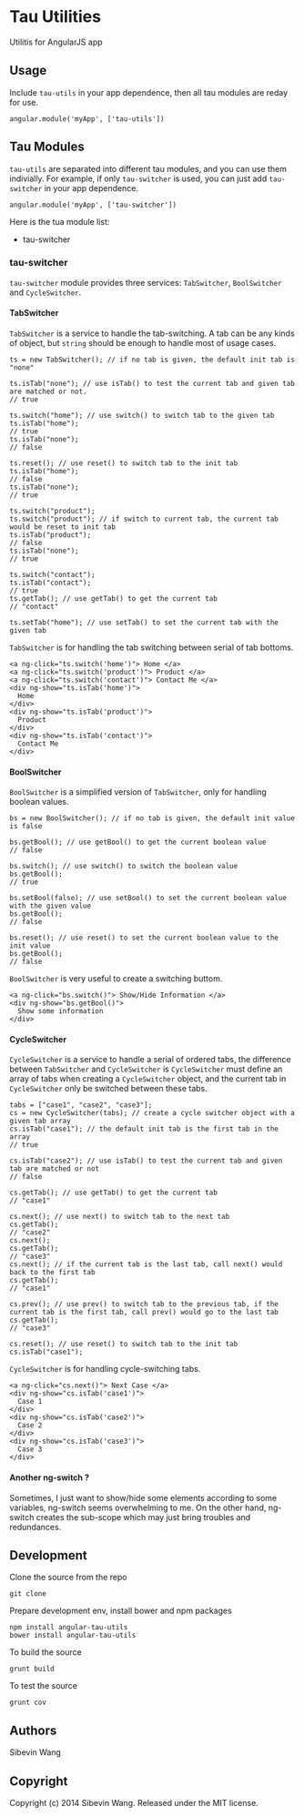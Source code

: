 # Tau Utilities

Utilitis for AngularJS app

## Usage

Include `tau-utils` in your app dependence, then all tau modules are reday for use.

    angular.module('myApp', ['tau-utils'])

## Tau Modules

`tau-utils` are separated into different tau modules, and you can use them indivially. For example, if only `tau-switcher` is used, you can just add `tau-switcher` in your app dependence.

    angular.module('myApp', ['tau-switcher'])

Here is the tua module list:

* tau-switcher

### tau-switcher

`tau-switcher` module provides three services: `TabSwitcher`, `BoolSwitcher` and `CycleSwitcher`.

#### TabSwitcher

`TabSwitcher` is a service to handle the tab-switching. A tab can be any kinds of object, but `string` should be enough to handle most of usage cases.

    ts = new TabSwitcher(); // if no tab is given, the default init tab is "none"

    ts.isTab("none"); // use isTab() to test the current tab and given tab are matched or not.
    // true

    ts.switch("home"); // use switch() to switch tab to the given tab
    ts.isTab("home");
    // true
    ts.isTab("none");
    // false

    ts.reset(); // use reset() to switch tab to the init tab
    ts.isTab("home");
    // false
    ts.isTab("none");
    // true

    ts.switch("product");
    ts.switch("product"); // if switch to current tab, the current tab would be reset to init tab
    ts.isTab("product");
    // false
    ts.isTab("none");
    // true

    ts.switch("contact");
    ts.isTab("contact");
    // true
    ts.getTab(); // use getTab() to get the current tab
    // "contact"

    ts.setTab("home"); // use setTab() to set the current tab with the given tab

`TabSwitcher` is for handling the tab switching between serial of tab bottoms.

    <a ng-click="ts.switch('home')"> Home </a>
    <a ng-click="ts.switch('product')"> Product </a>
    <a ng-click="ts.switch('contact')"> Contact Me </a>
    <div ng-show="ts.isTab('home')">
      Home
    </div>
    <div ng-show="ts.isTab('product')">
      Product
    </div>
    <div ng-show="ts.isTab('contact')">
      Contact Me
    </div>

#### BoolSwitcher

`BoolSwitcher` is a simplified version of `TabSwitcher`, only for handling boolean values.

    bs = new BoolSwitcher(); // if no tab is given, the default init value is false

    bs.getBool(); // use getBool() to get the current boolean value
    // false

    bs.switch(); // use switch() to switch the boolean value
    bs.getBool();
    // true

    bs.setBool(false); // use setBool() to set the current boolean value with the given value
    bs.getBool();
    // false

    bs.reset(); // use reset() to set the current boolean value to the init value
    bs.getBool();
    // false

`BoolSwitcher` is very useful to create a switching buttom.

    <a ng-click="bs.switch()"> Show/Hide Information </a>
    <div ng-show="bs.getBool()">
      Show some information
    </div>

#### CycleSwitcher

`CycleSwitcher` is a service to handle a serial of ordered tabs, the difference between `TabSwitcher` and `CycleSwitcher` is `CycleSwitcher` must define an array of tabs when creating a `CycleSwitcher` object, and the current tab in `CycleSwitcher` only be switched between these tabs.

    tabs = ["case1", "case2", "case3"];
    cs = new CycleSwitcher(tabs); // create a cycle switcher object with a given tab array
    cs.isTab("case1"); // the default init tab is the first tab in the array
    // true

    cs.isTab("case2"); // use isTab() to test the current tab and given tab are matched or not
    // false

    cs.getTab(); // use getTab() to get the current tab
    // "case1"

    cs.next(); // use next() to switch tab to the next tab
    cs.getTab();
    // "case2"
    cs.next();
    cs.getTab();
    // "case3"
    cs.next(); // if the current tab is the last tab, call next() would back to the first tab
    cs.getTab();
    // "case1"

    cs.prev(); // use prev() to switch tab to the previous tab, if the current tab is the first tab, call prev() would go to the last tab
    cs.getTab();
    // "case3"

    cs.reset(); // use reset() to switch tab to the init tab
    cs.isTab("case1");

`CycleSwitcher` is for handling cycle-switching tabs.

    <a ng-click="cs.next()"> Next Case </a>
    <div ng-show="cs.isTab('case1')">
      Case 1
    </div>
    <div ng-show="cs.isTab('case2')">
      Case 2
    </div>
    <div ng-show="cs.isTab('case3')">
      Case 3
    </div>

#### Another ng-switch ?

Sometimes, I just want to show/hide some elements according to some variables, ng-switch seems overwhelming to me. On the other hand, ng-switch creates the sub-scope which may just bring troubles and redundances.

## Development

Clone the source from the repo

    git clone 

Prepare development env, install bower and npm packages

    npm install angular-tau-utils
    bower install angular-tau-utils

To build the source

    grunt build

To test the source

    grunt cov

## Authors

Sibevin Wang

## Copyright

Copyright (c) 2014 Sibevin Wang. Released under the MIT license.
